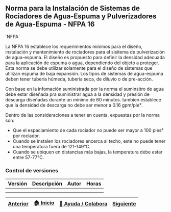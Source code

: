## Norma para la Instalación de Sistemas de Rociadores de Agua-Espuma y Pulverizadores de Agua-Espuma - NFPA 16

´NFPA´

La NFPA 16 establece los requerimientos mínimos para el diseño, instalación y mantenimiento de rociadores para el sisitema de pulverización de agua-espuma. El diseño es propuesto para   definir la densidad adecuada para la aplicación de espuma o agua, dependiendo del objeto a proteger. Esta norma se debe utilizar solamente para el diseño de sistemas que utilizan espuma de baja expansión. Los tipos de sistemas de agua-espuma deben tener tubería húmeda, tubería seca, de diluvio o de pre-acción. 

Con base en la infomación suministrada por la norma el suminsitro de agua debe estar diseñada pra suministrar agua a la densidad y presión de descarga diseñadas durante un mínimo de 60 minutos. tambien establece que la densidad de descarga no debe ser menor a 0.16 gpm/pie².

Dentro de las consideraciones a tener en cuenta, expuestas por la norma son:
- Que el espaciamiento de cada rociador no puede ser mayor a 100 pies² por rociador. 
- Cuando se instalen los rociadores encerca al techo, este no puede tener una temperatura fuera de 121-149°C.
- Cuando se ubiquen en distancias más bajas, la temperatura debe estar entre 57-77°C.

### Control de versiones 

| Versión    | Descripción                                                          | Autor                                      | Horas |
|------------|:---------------------------------------------------------------------|--------------------------------------------|:-----:|
|  | |  |   |
|  | |   |      |

| [Anterior](../NFPA15) | [:house: Inicio](../../Readme.md) | [:beginner: Ayuda / Colabora](https://github.com/Andrealvch/C.RCI/discussions/1) | [Siguiente](../NFPA17A) |
|------|:-----------|-------------------|:--------:|
